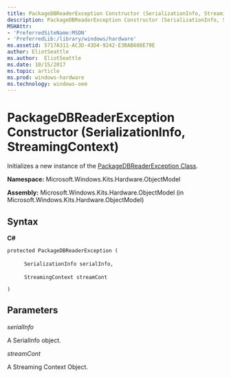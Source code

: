 ```yaml
---
title: PackageDBReaderException Constructor (SerializationInfo, StreamingContext)
description: PackageDBReaderException Constructor (SerializationInfo, StreamingContext)
MSHAttr:
- 'PreferredSiteName:MSDN'
- 'PreferredLib:/library/windows/hardware'
ms.assetid: 5717A311-AC3D-43D4-9242-E3BAB608E79E
author: EliotSeattle
ms.author:  EliotSeattle
ms.date: 10/15/2017
ms.topic: article
ms.prod: windows-hardware
ms.technology: windows-oem
---
```


# PackageDBReaderException Constructor (SerializationInfo, StreamingContext)


Initializes a new instance of the [PackageDBReaderException Class](packagedbreaderexception-class.md).

**Namespace:** Microsoft.Windows.Kits.Hardware.ObjectModel

**Assembly:** Microsoft.Windows.Kits.Hardware.ObjectModel (in Microsoft.Windows.Kits.Hardware.ObjectModel)

## <span id="Syntax"></span><span id="syntax"></span><span id="SYNTAX"></span>Syntax


**C#**

`protected PackageDBReaderException (`

          `SerializationInfo serialInfo,`

          `StreamingContext streamCont`

`)`

## <span id="Parameters"></span><span id="parameters"></span><span id="PARAMETERS"></span>Parameters


*serialInfo*

A SerialInfo object.

*streamCont*

A Streaming Context Object.

 

 







